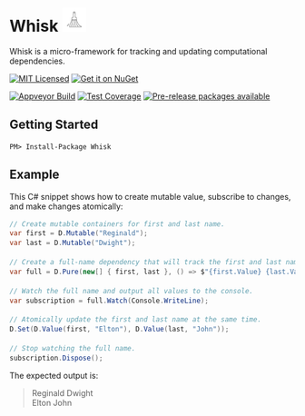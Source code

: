 Whisk <img src="Whisk.svg" width="42" height="42" />
=======

Whisk is a micro-framework for tracking and updating computational dependencies.

[![MIT Licensed](https://img.shields.io/badge/license-MIT-blue.svg?style=flat-square)](license.md)
[![Get it on NuGet](https://img.shields.io/nuget/v/Whisk.svg?style=flat-square)](http://nuget.org/packages/Whisk)

[![Appveyor Build](https://img.shields.io/appveyor/ci/otac0n/Whisk.svg?style=flat-square)](https://ci.appveyor.com/project/otac0n/Whisk)
[![Test Coverage](https://img.shields.io/codecov/c/github/otac0n/Whisk.svg?style=flat-square)](https://codecov.io/gh/otac0n/Whisk)
[![Pre-release packages available](https://img.shields.io/nuget/vpre/Whisk.svg?style=flat-square)](http://nuget.org/packages/Whisk)

Getting Started
---------------

    PM> Install-Package Whisk

Example
-------

This C# snippet shows how to create mutable value, subscribe to changes, and make changes atomically:

```C#
// Create mutable containers for first and last name.
var first = D.Mutable("Reginald");
var last = D.Mutable("Dwight");

// Create a full-name dependency that will track the first and last name.
var full = D.Pure(new[] { first, last }, () => $"{first.Value} {last.Value}");

// Watch the full name and output all values to the console.
var subscription = full.Watch(Console.WriteLine);

// Atomically update the first and last name at the same time.
D.Set(D.Value(first, "Elton"), D.Value(last, "John"));

// Stop watching the full name.
subscription.Dispose();
```

The expected output is:

> Reginald Dwight  
> Elton John
